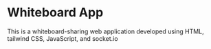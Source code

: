 # Whiteboard App
This is a whiteboard-sharing web application developed using HTML, tailwind CSS, JavaScript, and socket.io

